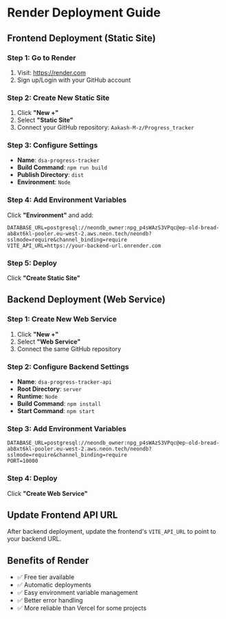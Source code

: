 # Render Deployment Guide

## Frontend Deployment (Static Site)

### Step 1: Go to Render
1. Visit: https://render.com
2. Sign up/Login with your GitHub account

### Step 2: Create New Static Site
1. Click **"New +"**
2. Select **"Static Site"**
3. Connect your GitHub repository: `Aakash-M-z/Progress_tracker`

### Step 3: Configure Settings
- **Name**: `dsa-progress-tracker`
- **Build Command**: `npm run build`
- **Publish Directory**: `dist`
- **Environment**: `Node`

### Step 4: Add Environment Variables
Click **"Environment"** and add:
```
DATABASE_URL=postgresql://neondb_owner:npg_p4sWAzS3VPqc@ep-old-bread-ab8xt6kl-pooler.eu-west-2.aws.neon.tech/neondb?sslmode=require&channel_binding=require
VITE_API_URL=https://your-backend-url.onrender.com
```

### Step 5: Deploy
Click **"Create Static Site"**

## Backend Deployment (Web Service)

### Step 1: Create New Web Service
1. Click **"New +"**
2. Select **"Web Service"**
3. Connect the same GitHub repository

### Step 2: Configure Backend Settings
- **Name**: `dsa-progress-tracker-api`
- **Root Directory**: `server`
- **Runtime**: `Node`
- **Build Command**: `npm install`
- **Start Command**: `npm start`

### Step 3: Add Environment Variables
```
DATABASE_URL=postgresql://neondb_owner:npg_p4sWAzS3VPqc@ep-old-bread-ab8xt6kl-pooler.eu-west-2.aws.neon.tech/neondb?sslmode=require&channel_binding=require
PORT=10000
```

### Step 4: Deploy
Click **"Create Web Service"**

## Update Frontend API URL
After backend deployment, update the frontend's `VITE_API_URL` to point to your backend URL.

## Benefits of Render
- ✅ Free tier available
- ✅ Automatic deployments
- ✅ Easy environment variable management
- ✅ Better error handling
- ✅ More reliable than Vercel for some projects 